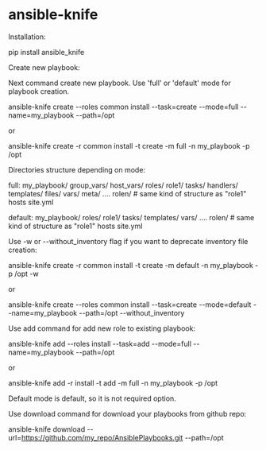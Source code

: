 ansible-knife
=============

Installation:

pip install ansible_knife

Create new playbook:

Next command create new playbook. Use 'full' or 'default' mode for playbook creation.

ansible-knife create --roles common install --task=create --mode=full --name=my_playbook --path=/opt

or

ansible-knife create -r common install -t create -m full -n my_playbook -p /opt

Directories structure depending on mode:

full:
my_playbook/
           group_vars/
           host_vars/
           roles/
                role1/
                     tasks/ 
                     handlers/
                     templates/
                     files/
                     vars/
                     meta/
                ....
                rolen/ # same kind of structure as "role1"
           hosts
           site.yml
           
default:
my_playbook/
           roles/
                role1/
                     tasks/ 
                     templates/
                     vars/
                ....
                rolen/ # same kind of structure as "role1"
           hosts
           site.yml
           
Use -w or --without_inventory flag if you want to deprecate inventory file creation:

ansible-knife create -r common install -t create -m default -n my_playbook -p /opt -w     

or

ansible-knife create --roles common install --task=create --mode=default --name=my_playbook --path=/opt --without_inventory


Use add command for add new role to existing playbook:

ansible-knife add --roles install  --task=add --mode=full --name=my_playbook --path=/opt

or

ansible-knife add -r install  -t add -m full -n my_playbook -p /opt


Default mode is default, so it is not required option.


Use download command for download your playbooks from github repo:

ansible-knife download --url=https://github.com/my_repo/AnsiblePlaybooks.git --path=/opt
